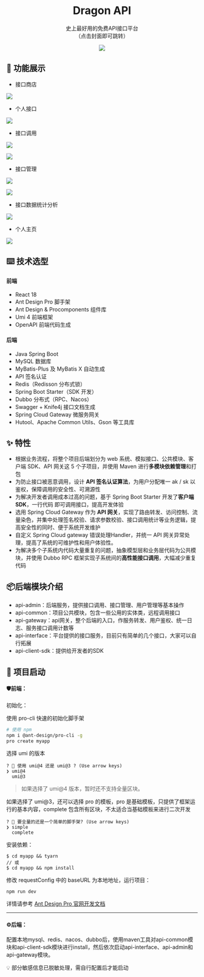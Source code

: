 <h1 align="center">Dragon API</h1>
<div align="center">
史上最好用的免费API接口平台<br>
    （点击封面即可跳转）
</div>
<p align="center">
  <a href="http://123.60.212.37/profile" target="_bl">
    <img  src="https://pic.imgdb.cn/item/64d368ae1ddac507cc037d23.png">
  </a>
</p>



## 🌈 功能展示

- 接口商店

[![](https://pic.imgdb.cn/item/64d369eb1ddac507cc064453.png)](https://ant.design)

- 个人接口

![](https://pic.imgdb.cn/item/64d36b3d1ddac507cc0905a5.png)

- 接口调用

![](https://pic.imgdb.cn/item/64d36d411ddac507cc0d3cff.png)

![](https://pic.imgdb.cn/item/64d36d571ddac507cc0d7033.png)

- 接口管理

![](https://pic.imgdb.cn/item/64d36c1c1ddac507cc0ae401.png)

![](https://pic.imgdb.cn/item/64d36c4e1ddac507cc0b4c4b.png)

- 接口数据统计分析

![](https://pic.imgdb.cn/item/64d36c931ddac507cc0bd663.png)

- 个人主页

![](https://pic.imgdb.cn/item/64d36d0f1ddac507cc0cd4fe.png)





## ⌨️ 技术选型

#### 前端

- React 18
- Ant Design Pro 脚手架
- Ant Design & Procomponents 组件库
- Umi 4 前端框架
- OpenAPI 前端代码生成

#### 后端

- Java Spring Boot
- MySQL 数据库
- MyBatis-Plus 及 MyBatis X 自动生成
- API 签名认证
- Redis（Redisson 分布式锁）
- Spring Boot Starter（SDK 开发）
- Dubbo 分布式（RPC、Nacos）
- Swagger + Knife4j 接口文档生成
- Spring Cloud Gateway 微服务网关
- Hutool、Apache Common Utils、Gson 等工具库



## ✨ 特性

- 根据业务流程，将整个项目后端划分为 web 系统、模拟接口、公共模块、客户端 SDK、API 网关这 5 个子项目，并使用 Maven 进行**多模块依赖管理**和打包
- 为防止接口被恶意调用，设计 **API 签名认证算法**，为用户分配唯一 ak / sk 以鉴权，保障调用的安全性、可溯源性
- 为解决开发者调用成本过高的问题，基于 Spring Boot Starter 开发了**客户端 SDK**，一行代码 即可调用接口，提高开发体验
- 选用 Spring Cloud Gateway 作为 **API 网关**，实现了路由转发、访问控制、流量染色，并集中处理签名校验、请求参数校验、接口调用统计等业务逻辑，提高安全性的同时、便于系统开发维护
- 自定义 Spring Cloud gateway 错误处理Handler，并统一 API 网关异常处理，提高了系统的可维护性和用户体验性。
- 为解决多个子系统内代码大量重复的问题，抽象模型层和业务层代码为公共模块，并使用 Dubbo RPC 框架实现子系统间的**高性能接口调用**，大幅减少重复代码



## 📦后端模块介绍

- api-admin：后端服务，提供接口调用、接口管理、用户管理等基本操作
- api-common：项目公共模块，包含一些公用的实体类，远程调用接口
- api-gateway：api网关，整个后端的入口，作服务转发、用户鉴权、统一日志、服务接口调用计数等
- api-interface：平台提供的接口服务，目前只有简单的几个接口，大家可以自行拓展
- api-client-sdk：提供给开发者的SDK



## 🔨  项目启动

#### 🛡前端：

初始化：

使用 pro-cli 快速的初始化脚手架

```bash
# 使用 npm
npm i @ant-design/pro-cli -g
pro create myapp
```

选择 umi 的版本

```shell
? 🐂 使用 umi@4 还是 umi@3 ? (Use arrow keys)
❯ umi@4
  umi@3
```

> 如果选择了 umi@4 版本，暂时还不支持全量区块。

如果选择了 umi@3，还可以选择 pro 的模板，pro 是基础模板，只提供了框架运行的基本内容，complete 包含所有区块，不太适合当基础模板来进行二次开发

```shell
? 🚀 要全量的还是一个简单的脚手架? (Use arrow keys)
❯ simple
  complete
```

安装依赖：

```shell
$ cd myapp && tyarn
// 或
$ cd myapp && npm install
```

修改 requestConfig 中的 baseURL 为本地地址，运行项目：

```shell
npm run dev
```

详情请参考 [Ant Design Pro 官网开发文档](https://pro.ant.design/zh-CN/docs/getting-started/)



---



#### ⚙️后端：

配置本地mysql、redis、nacos、dubbo后，使用maven工具对api-common模块和api-client-sdk模块进行install，然后依次启动api-interface、api-admin和api-gateway模块。

💡 部分敏感信息已脱敏处理，需自行配置后才能启动